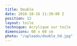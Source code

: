 ```yaml
---
title: Double
date: 2016-10-16 11:39:00 Z
position: 12
layout: toile
technique: Acrylique sur toile
dimensions: 60 x 60 cm
photo: "/uploads/double_hd.jpg"
---
```


